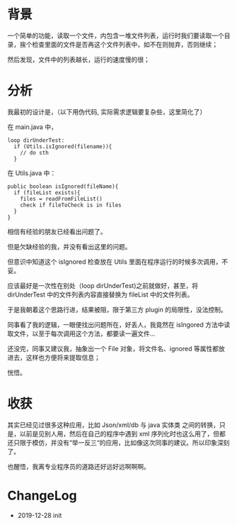 
# 背景

一个简单的功能，读取一个文件，内包含一堆文件列表，运行时我们要读取一个目录，挨个检查里面的文件是否再这个文件列表中，如不在则抛弃，否则继续；

然后发现，文件中的列表越长，运行的速度慢的很；

# 分析

我最初的设计是，（以下用伪代码, 实际需求逻辑要复杂些，这里简化了）

在 main.java 中，

```
loop dirUnderTest:
  if (Utils.isIgnored(filename)){
    // do sth
  }
```

在 Utils.java 中：

```
public boolean isIgnored(fileName){
  if (fileList exists){
    files = readFromFileList()
    check if fileToCheck is in files
  }
}
```

相信有经验的朋友已经看出问题了。

但是欠缺经验的我，并没有看出这里的问题。

但意识中知道这个 isIgnored 检查放在 Utils 里面在程序运行的时候多次调用，不妥。

应该最好是一次性在别处（loop dirUnderTest)之前就做好，甚至，将 dirUnderTest 中的文件列表内容直接替换为 fileList 中的文件列表。

于是我朝着这个思路行进，结果被阻，限于第三方 plugin 的局限性，没法控制。

同事看了我的逻辑，一眼便找出问题所在，好丢人，我竟然在 isIngored 方法中读取文件，以至于每次调用这个方法，都要读一遍文件...

还没完，同事又建议我，抽象出一个 File 对象，将文件名、ignored 等属性都放进去，这样也方便将来提取信息；

恍悟。

# 收获

其实已经见过很多这种应用，比如 Json/xml/db 与 java 实体类 之间的转换，只是，以前是见别人用，然后在自己的程序中遇到 xml 序列化时也这么用了，但都还只限于模仿，并没有“举一反三“的应用，比如像这次同事的建议。所以印象深刻了。

也醒悟，我离专业程序员的道路还好远好远啊啊啊。

# ChangeLog
- 2019-12-28 init